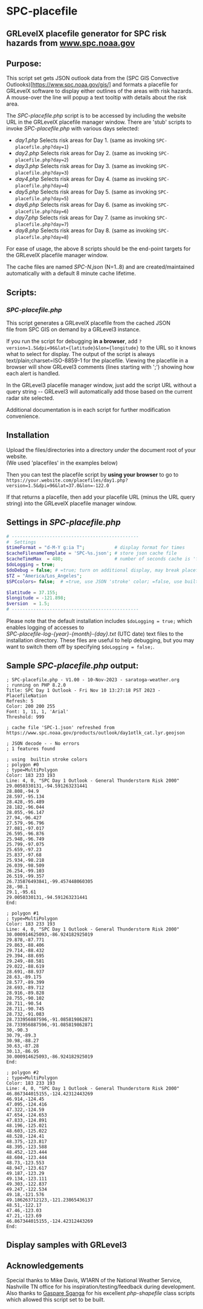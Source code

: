 # SPC-placefile
## GRLevelX placefile generator for SPC risk hazards from www.spc.noaa.gov
## Purpose:

This script set gets JSON outlook data from the (SPC GIS Convective Outlooks)[https://www.spc.noaa.gov/gis/] and formats a placefile for GRLevelX software
to display either outlines of the areas with risk hazards.
A mouse-over the line will popup a text tooltip with details about the risk area.

The *SPC-placefile.php* script is to be accessed by including the website URL in the GRLevelX placefile manager window.
There are 'stub' scripts to invoke *SPC-placefile.php* with various days selected:

- *day1.php*  Selects risk areas for Day 1. (same as invoking `SPC-placefile.php?day=1`)
- *day2.php*  Selects risk areas for Day 2. (same as invoking `SPC-placefile.php?day=2`)
- *day3.php*  Selects risk areas for Day 3. (same as invoking `SPC-placefile.php?day=3`)
- *day4.php*  Selects risk areas for Day 4. (same as invoking `SPC-placefile.php?day=4`)
- *day5.php*  Selects risk areas for Day 5. (same as invoking `SPC-placefile.php?day=5`)
- *day6.php*  Selects risk areas for Day 6. (same as invoking `SPC-placefile.php?day=6`)
- *day7.php*  Selects risk areas for Day 7. (same as invoking `SPC-placefile.php?day=7`)
- *day8.php*  Selects risk areas for Day 8. (same as invoking `SPC-placefile.php?day=8`)

For ease of usage, the above 8 scripts should be the end-point targets for the GRLevelX placefile manager window.
 
The cache files are named *SPC-N.json* (N=1..8) and are created/maintained automatically with a default 8 minute cache lifetime.
 
## Scripts:

### *SPC-placefile.php*

This script generates a GRLevelX placefile from the cached JSON  
file from SPC GIS on demand by a GRLevel3 instance.

If you run the script for debugging **in a browser**, add `?version=1.5&dpi=96&lat={latitude}&lon={longitude}` to
the URL so it knows what to select for display.  The output of the script is always text/plain;charset=ISO-8859-1 for the placefile.
Viewing the placefile in a browser will show GRLevel3 comments (lines starting with ';') showing how each alert is handled.

In the GRLevel3 placefile manager window, just add the script URL without a query string -- GRLevel3 will automatically add those based on the current radar site selected.

Additional documentation is in each script for further modification convenience.

## Installation

Upload the files/directories into a directory *under* the document root of your website.  
(We used 'placefiles' in the examples below)

Then you can test the placefile script by **using your browser** to go to<br>
`https://your.website.com/placefiles/day1.php?version=1.5&dpi=96&lat=37.0&lon=-122.0`

If that returns a placefile, then add your placefile URL (minus the URL query string) into the GRLevelX placefile
manager window.

## Settings in *SPC-placefile.php*

```php
# -----------------------------------------------
#  Settings
$timeFormat = "d-M-Y g:ia T";           # display format for times
$cacheFilenameTemplate = 'SPC-%s.json'; # store json cache file
$cacheTimeMax  = 480;                   # number of seconds cache is 'fresh'
$doLogging = true;
$doDebug = false; # =true; turn on additional display, may break placefile for GRLevelX
$TZ = "America/Los_Angeles";
$SPCcolors= false;  # =true, use JSON 'stroke' color; =false, use built-in colors

$latitude = 37.155;
$longitude = -121.898;
$version  = 1.5;
# -----------------------------------------------

```

Please note that the default installation includes `$doLogging = true;` which enables logging of accesses 
to <br> *SPC-placefile-log-{year}-{month}-{day}.txt* (UTC date) text files to the installation directory.
These files are useful to help debugging, but you may want to switch them off by specifying `$doLogging = false;`.

## Sample *SPC-placefile.php* output:
```
; SPC-placefile.php - V1.00 - 10-Nov-2023 - saratoga-weather.org
; running on PHP 8.2.0
Title: SPC Day 1 Outlook - Fri Nov 10 13:27:18 PST 2023 - PlacefileNation
Refresh: 5
Color: 200 200 255
Font: 1, 11, 1, 'Arial'
Threshold: 999

; cache file 'SPC-1.json' refreshed from https://www.spc.noaa.gov/products/outlook/day1otlk_cat.lyr.geojson 

; JSON decode - - No errors
; 1 features found

; using  builtin stroke colors
; polygon #0
; type=MultiPolygon
Color: 183 233 193
Line: 4, 0, "SPC Day 1 Outlook - General Thunderstorm Risk 2000"
29.0050330131,-94.591263231441
28.808,-94.9
28.597,-95.134
28.428,-95.489
28.182,-96.044
28.055,-96.147
27.94,-96.427
27.579,-96.796
27.081,-97.017
26.595,-96.876
25.948,-96.749
25.799,-97.075
25.659,-97.23
25.837,-97.68
25.934,-98.218
26.039,-98.509
26.254,-99.103
26.519,-99.357
26.735876493841,-99.457448060305
28,-98.1
29.1,-95.61
29.0050330131,-94.591263231441
End:

; polygon #1
; type=MultiPolygon
Color: 183 233 193
Line: 4, 0, "SPC Day 1 Outlook - General Thunderstorm Risk 2000"
30.000914625093,-86.924182925019
29.878,-87.771
29.863,-88.406
29.714,-88.432
29.394,-88.695
29.249,-88.581
29.022,-88.619
28.691,-88.937
28.63,-89.175
28.577,-89.399
28.693,-89.712
28.916,-89.828
28.755,-90.102
28.711,-90.54
28.711,-90.745
28.732,-91.083
28.733956887596,-91.085819862871
28.733956887596,-91.085819862871
30,-90.3
30.79,-89.3
30.98,-88.27
30.63,-87.28
30.13,-86.95
30.000914625093,-86.924182925019
End:

; polygon #2
; type=MultiPolygon
Color: 183 233 193
Line: 4, 0, "SPC Day 1 Outlook - General Thunderstorm Risk 2000"
46.867344015155,-124.42312443269
46.914,-124.45
47.095,-124.416
47.322,-124.59
47.654,-124.653
47.833,-124.891
48.196,-125.021
48.603,-125.022
48.528,-124.41
48.375,-123.817
48.395,-123.588
48.452,-123.444
48.604,-123.444
48.73,-123.553
48.947,-123.617
49.187,-123.29
49.134,-123.111
49.303,-122.837
49.247,-122.534
49.18,-121.576
49.186263712123,-121.23865436137
48.51,-122.17
47.46,-123.03
47.21,-123.69
46.867344015155,-124.42312443269
End:
```

## Display samples with GRLevel3


## Acknowledgements

Special thanks to Mike Davis, W1ARN of the National Weather Service, Nashville TN office
for his inspiration/testing/feedback during development.
Also thanks to [Gaspare Sganga](https://gasparesganga.com/labs/php-shapefile/) for his excellent *php-shapefile* class scripts which allowed this script set to be built.   


